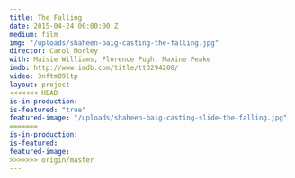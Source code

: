 ```yaml
---
title: The Falling
date: 2015-04-24 00:00:00 Z
medium: film
img: "/uploads/shaheen-baig-casting-the-falling.jpg"
director: Carol Morley
with: Maisie Williams, Florence Pugh, Maxine Peake
imdb: http://www.imdb.com/title/tt3294200/
video: 3nftm89ltp
layout: project
<<<<<<< HEAD
is-in-production:
is-featured: "true"
featured-image: "/uploads/shaheen-baig-casting-slide-the-falling.jpg"
=======
is-in-production: 
is-featured: 
featured-image: 
>>>>>>> origin/master
---
```


